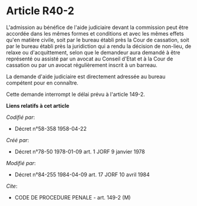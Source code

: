 # Article R40-2

L'admission au bénéfice de l'aide judiciaire devant la commission peut être accordée dans les mêmes formes et conditions et
avec les mêmes effets qu'en matière civile, soit par le bureau établi près la Cour de cassation, soit par le bureau établi
près la juridiction qui a rendu la décision de non-lieu, de relaxe ou d'acquittement, selon que le demandeur aura demandé à
être représenté ou assisté par un avocat au Conseil d'Etat et à la Cour de cassation ou par un avocat régulièrement inscrit à
un barreau.

La demande d'aide judiciaire est directement adressée au bureau compétent pour en connaître.

Cette demande interrompt le délai prévu à l'article 149-2.

**Liens relatifs à cet article**

_Codifié par_:

  - Décret n°58-358 1958-04-22

_Créé par_:

  - Décret n°78-50 1978-01-09 art. 1 JORF 9 janvier 1978

_Modifié par_:

  - Décret n°84-255 1984-04-09 art. 17 JORF 10 avril 1984

_Cite_:

  - CODE DE PROCEDURE PENALE - art. 149-2 (M)
